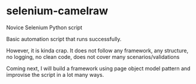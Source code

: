 # selenium-camelraw
Novice Selenium Python script

Basic automation script that runs successfully.

However, it is kinda crap. 
It does not follow any framework, any structure, no logging, no clean code, does not cover many scenarios/validations

Coming next, I will build a framework using
page object model pattern and improvise the script in a lot many ways.
